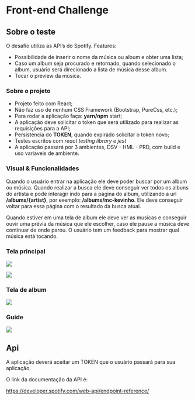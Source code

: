# Front-end Challenge

## Sobre o teste

O desafio utiliza as API’s do Spotify. Features:

- Possibilidade de inserir o nome da música ou album e obter uma lista;
- Caso um album seja procurado e retornado, quando selecionado o album, usuário será direcionado a lista de música desse album.
- Tocar o preview da música.

### Sobre o projeto

- Projeto feito com React;
- Não faz uso de nenhum CSS Framework (Bootstrap, PureCss, etc.);
- Para rodar a aplicação faça: **yarn/npm** start;
- A aplicação deve solicitar o token que será utilizado para realizar as requisições para a API;
- Persistencia do **TOKEN**, quando expirado solicitar o token novo;
- Testes escritos com _react testing library e jest_
- A aplicação passará por 3 ambientes, DSV - HML - PRD, com build e uso variaveis de ambiente.

### Visual & Funcionalidades

Quando o usuário entrar na aplicação ele deve poder buscar por um album ou música. Quando realizar a busca ele deve conseguir ver todos os albuns do artista e pode interagir indo para a página do album, utilizando a url **/albums/{artist}**, por exemplo: **/albums/mc-kevinho**. Ele deve conseguir voltar para essa página com o resultado da busca atual.

Quando estiver em uma tela de album ele deve ver as musicas e conseguir ouvir uma prévia da música que ele escolher, caso ele pause a música deve continuar de onde parou. O usuário tem um feedback para mostrar qual música está tocando.

### Tela principal

![](https://github.com/rodyrafa/challenge/raw/master/imgs/home_1.jpg)

![](https://github.com/rodyrafa/challenge/raw/master/imgs/home_2.jpg)

### Tela de album

![](https://github.com/rodyrafa/challenge/raw/master/imgs/list.jpg)

### Guide

![](https://github.com/rodyrafa/challenge/raw/master/imgs/guide.jpg)

## Api

A aplicação deverá aceitar um TOKEN que o usuário passará para sua aplicação.

O link da documentação da API é:

https://developer.spotify.com/web-api/endpoint-reference/
